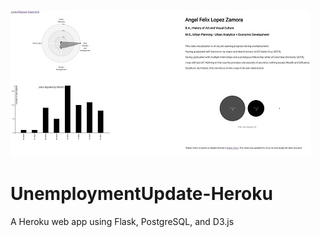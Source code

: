 ![UnemploymentUpdate-Heroku](thumbnail480x235.jpg?raw=true)

# UnemploymentUpdate-Heroku
A Heroku web app using Flask, PostgreSQL, and D3.js

